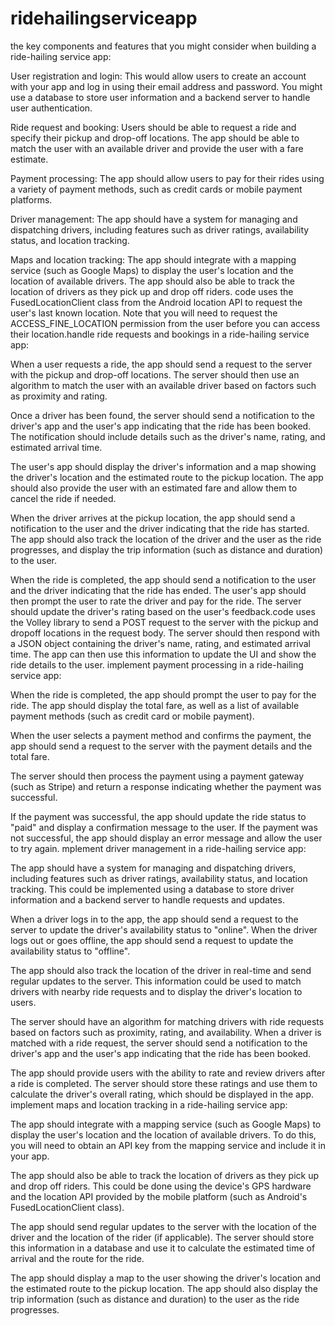 # ridehailingserviceapp
the key components and features that you might consider when building a ride-hailing service app:

User registration and login: This would allow users to create an account with your app and log in using their email address and password. You might use a database to store user information and a backend server to handle user authentication.

Ride request and booking: Users should be able to request a ride and specify their pickup and drop-off locations. The app should be able to match the user with an available driver and provide the user with a fare estimate.

Payment processing: The app should allow users to pay for their rides using a variety of payment methods, such as credit cards or mobile payment platforms.

Driver management: The app should have a system for managing and dispatching drivers, including features such as driver ratings, availability status, and location tracking.

Maps and location tracking: The app should integrate with a mapping service (such as Google Maps) to display the user's location and the location of available drivers. The app should also be able to track the location of drivers as they pick up and drop off riders.
code uses the FusedLocationClient class from the Android location API to request the user's last known location. Note that you will need to request the ACCESS_FINE_LOCATION permission from the user before you can access their location.handle ride requests and bookings in a ride-hailing service app:

When a user requests a ride, the app should send a request to the server with the pickup and drop-off locations. The server should then use an algorithm to match the user with an available driver based on factors such as proximity and rating.

Once a driver has been found, the server should send a notification to the driver's app and the user's app indicating that the ride has been booked. The notification should include details such as the driver's name, rating, and estimated arrival time.

The user's app should display the driver's information and a map showing the driver's location and the estimated route to the pickup location. The app should also provide the user with an estimated fare and allow them to cancel the ride if needed.

When the driver arrives at the pickup location, the app should send a notification to the user and the driver indicating that the ride has started. The app should also track the location of the driver and the user as the ride progresses, and display the trip information (such as distance and duration) to the user.

When the ride is completed, the app should send a notification to the user and the driver indicating that the ride has ended. The user's app should then prompt the user to rate the driver and pay for the ride. The server should update the driver's rating based on the user's feedback.code uses the Volley library to send a POST request to the server with the pickup and dropoff locations in the request body. The server should then respond with a JSON object containing the driver's name, rating, and estimated arrival time. The app can then use this information to update the UI and show the ride details to the user.
implement payment processing in a ride-hailing service app:

When the ride is completed, the app should prompt the user to pay for the ride. The app should display the total fare, as well as a list of available payment methods (such as credit card or mobile payment).

When the user selects a payment method and confirms the payment, the app should send a request to the server with the payment details and the total fare.

The server should then process the payment using a payment gateway (such as Stripe) and return a response indicating whether the payment was successful.

If the payment was successful, the app should update the ride status to "paid" and display a confirmation message to the user. If the payment was not successful, the app should display an error message and allow the user to try again.
mplement driver management in a ride-hailing service app:

The app should have a system for managing and dispatching drivers, including features such as driver ratings, availability status, and location tracking. This could be implemented using a database to store driver information and a backend server to handle requests and updates.

When a driver logs in to the app, the app should send a request to the server to update the driver's availability status to "online". When the driver logs out or goes offline, the app should send a request to update the availability status to "offline".

The app should also track the location of the driver in real-time and send regular updates to the server. This information could be used to match drivers with nearby ride requests and to display the driver's location to users.

The server should have an algorithm for matching drivers with ride requests based on factors such as proximity, rating, and availability. When a driver is matched with a ride request, the server should send a notification to the driver's app and the user's app indicating that the ride has been booked.

The app should provide users with the ability to rate and review drivers after a ride is completed. The server should store these ratings and use them to calculate the driver's overall rating, which should be displayed in the app.
implement maps and location tracking in a ride-hailing service app:

The app should integrate with a mapping service (such as Google Maps) to display the user's location and the location of available drivers. To do this, you will need to obtain an API key from the mapping service and include it in your app.

The app should also be able to track the location of drivers as they pick up and drop off riders. This could be done using the device's GPS hardware and the location API provided by the mobile platform (such as Android's FusedLocationClient class).

The app should send regular updates to the server with the location of the driver and the location of the rider (if applicable). The server should store this information in a database and use it to calculate the estimated time of arrival and the route for the ride.

The app should display a map to the user showing the driver's location and the estimated route to the pickup location. The app should also display the trip information (such as distance and duration) to the user as the ride progresses.
